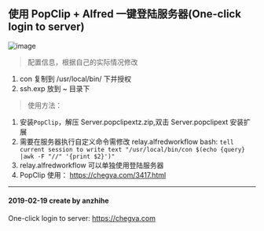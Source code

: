 ## 使用 PopClip + Alfred 一键登陆服务器(One-click login to server)
![image](https://github.com/anzhihe/Efficient-office/blob/master/one-click-login-server/Alfred-Server-demo.gif)
> 配置信息，根据自己的实际情况修改
1. con 复制到 /usr/local/bin/ 下并授权
2. ssh.exp 放到 ~ 目录下
> 使用方法：
1. 安装`PopClip`，解压 Server.popclipextz.zip,双击 Server.popclipext 安装扩展
2. 需要在服务器执行自定义命令需修改 relay.alfredworkflow bash: `tell current session to write text "/usr/local/bin/con $(echo {query} |awk -F "//" '{print $2}')"`
3. relay.alfredworkflow 可以单独使用登陆服务器
4. PopClip 使用： https://chegva.com/3417.html

---

#### 2019-02-19 create by anzhihe
One-click login to server: https://chegva.com
